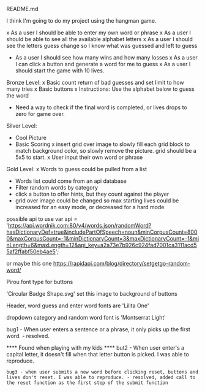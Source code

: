 README.md


I think I'm going to do my project using the hangman game.

x As a user I should be able to enter my own word or phrase
x As a user I should be able to see all the available alphabet letters
x As a user I should see the letters guess change so I know what was guessed and left to guess
- As a user I should see how many wins and how many losses
x As a user I can click a button and generate a word for me to guess
x As a user I should start the game with 10 lives.

Bronze Level:
x Basic count return of bad guesses and set limit to how many tries
x Basic buttons
x Instructions: Use the alphabet below to guess the word
- Need a way to check if the final word is completed, or lives drops to zero for game over.

Silver Level:
- Cool Picture
- Basic Scoring
x insert grid over image to slowly fill each grid block to match background color, so slowly remove the picture. grid should be a 5x5 to start. 
x User input their own word or phrase

Gold Level:
x Words to guess could be pulled from a list
- Words list could come from an api database
- Filter random words by category
- click a button to offer hints, but they count against the player
- grid over image could be changed so max starting lives could be increased for an easy mode, or decreased for a hard mode

possible api to use var api = 'https://api.wordnik.com:80/v4/words.json/randomWord?hasDictionaryDef=true&includePartOfSpeech=noun&minCorpusCount=8000&maxCorpusCount=-1&minDictionaryCount=3&maxDictionaryCount=-1&minLength=6&maxLength=12&api_key=a2a73e7b926c924fad7001ca3111acd55af2ffabf50eb4ae5';


or maybe this one https://rapidapi.com/blog/directory/setgetgo-random-word/

Pirou font type for buttons


'Circular Badge Shape.svg' set this image to background of buttons

Header, word guess and enter word fonts are 'Lilita One'

dropdown category and random word font is 'Montserrat Light'

<!-- <img src='images/Circular Badge Shape2.svg'/>  -->

bug1 - When user enters a sentence or a phrase, it only picks up the first word. - resolved.

**** Found when playing with my kids ****
    but2 - When user enter's a capital letter, it doesn't fill when that letter button is picked. I was able to reproduce.

    bug3 - when user submits a new word before clicking reset, buttons and lives don't reset. I was able to reproduce. - resolved, added call to the reset function as the first step of the submit function
